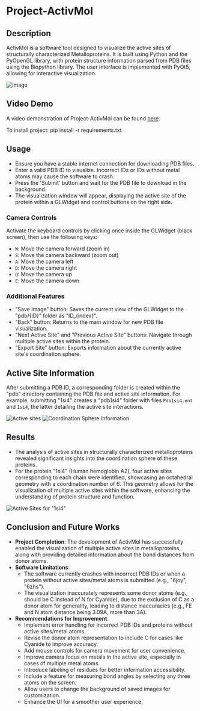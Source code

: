# Project-ActivMol

## Description

ActivMol is a software tool designed to visualize the active sites of structurally characterized Metalloproteins. It is built using Python and the PyOpenGL library, with protein structure information parsed from PDB files using the Biopython library. The user interface is implemented with PyQt5, allowing for interactive visualization.

![image](https://github.com/harshag1011/ActivMol/assets/155796936/a17ec750-3fde-4afa-8c59-24ddc5a13cd5)

## Video Demo

A video demonstration of Project-ActivMol can be found [here](https://drive.google.com/file/d/1yNi-x__EyisEsdM72UPDX3zPq-hwcK-W/view?usp=drive_link).

To install project:
pip install -r requirements.txt

## Usage

- Ensure you have a stable internet connection for downloading PDB files.
- Enter a valid PDB ID to visualize. Incorrect IDs or IDs without metal atoms may cause the software to crash.
- Press the 'Submit' button and wait for the PDB file to download in the background.
- The visualization window will appear, displaying the active site of the protein within a GLWidget and control buttons on the right side.

### Camera Controls

Activate the keyboard controls by clicking once inside the GLWidget (black screen), then use the following keys:

- `W`: Move the camera forward (zoom in)
- `S`: Move the camera backward (zoom out)
- `A`: Move the camera left
- `D`: Move the camera right
- `Q`: Move the camera up
- `E`: Move the camera down

### Additional Features

- "Save Image" button: Saves the current view of the GLWidget to the "pdb/{ID}" folder as "ID_{index}".
- "Back" button: Returns to the main window for new PDB file visualization.
- "Next Active Site" and "Previous Active Site" buttons: Navigate through multiple active sites within the protein.
- "Export Site" button: Exports information about the currently active site's coordination sphere.

## Active Site Information

After submitting a PDB ID, a corresponding folder is created within the "pdb" directory containing the PDB file and active site information. For example, submitting "1si4" creates a "pdb1si4" folder with files `Pdb1si4.ent` and `1si4`, the latter detailing the active site interactions.

![Active sites](https://pplx-res.cloudinary.com/image/upload/v1710439706/user_uploads/hchcwzzju/image.jpg)
![Coordination Sphere Information](https://pplx-res.cloudinary.com/image/upload/v1710439752/user_uploads/kiezjmlwc/image.jpg)

## Results

- The analysis of active sites in structurally characterized metalloproteins revealed significant insights into the coordination sphere of these proteins. 
- For the protein "1si4" (Human hemoglobin A2), four active sites corresponding to each chain were identified, showcasing an octahedral geometry with a coordination number of 6. This geometry allows for the visualization of multiple active sites within the software, enhancing the understanding of protein structure and function.

![Active Sites for "1si4"](https://pplx-res.cloudinary.com/image/upload/v1710439367/user_uploads/wyjlzljhm/image.jpg)


## Conclusion and Future Works

- **Project Completion**: The development of ActivMol has successfully enabled the visualization of multiple active sites in metalloproteins, along with providing detailed information about the bond distances from donor atoms.
- **Software Limitations**: 
  - The software currently crashes with incorrect PDB IDs or when a protein without active sites/metal atoms is submitted (e.g., "6joy", "6zhs"). 
  - The visualization inaccurately represents some donor atoms (e.g., should be C instead of N for Cyanide), due to the exclusion of C as a donor atom for generality, leading to distance inaccuracies (e.g., FE and N atom distance being 3.09A, more than 3A).
- **Recommendations for Improvement**:
  - Implement error handling for incorrect PDB IDs and proteins without active sites/metal atoms.
  - Revise the donor atom representation to include C for cases like Cyanide to improve accuracy.
  - Add mouse controls for camera movement for user convenience.
  - Improve camera focus on metals in the active site, especially in cases of multiple metal atoms.
  - Introduce labeling of residues for better information accessibility.
  - Include a feature for measuring bond angles by selecting any three atoms on the screen.
  - Allow users to change the background of saved images for customization.
  - Enhance the UI for a smoother user experience.
